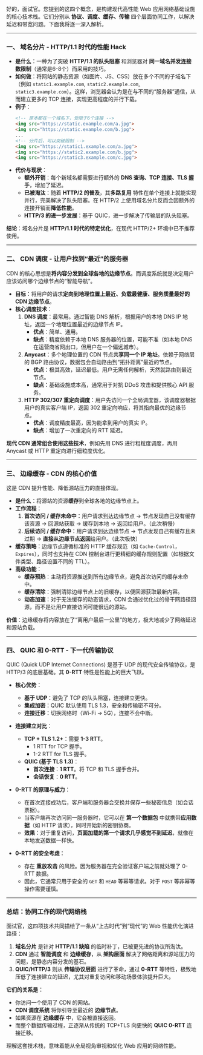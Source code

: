 好的，面试官。您提到的这四个概念，是构建现代高性能 Web 应用网络基础设施的核心技术栈。它们分别从 **协议、调度、缓存、传输** 四个层面协同工作，以解决延迟和带宽问题。下面我将逐一深入解析。

---

### 一、 域名分片 - HTTP/1.1 时代的性能 Hack

*   **是什么**：一种为了突破 **HTTP/1.1 的队头阻塞** 和浏览器对 **同一域名并发连接数限制**（通常是6-8个）而采用的技巧。
*   **如何做**：将网站的静态资源（如图片、JS、CSS）放在多个不同的子域名下（例如 `static1.example.com`, `static2.example.com`, `static3.example.com`）。这样，浏览器会认为是在与不同的“服务器”通信，从而建立更多的 TCP 连接，实现更高程度的并行下载。
*   **例子**：
    ```html
    <!-- 原本都在一个域名下，受限于6个连接 -->
    <img src="https://static.example.com/a.jpg">
    <img src="https://static.example.com/b.jpg">
    ...
    <!-- 分片后，可以突破限制 -->
    <img src="https://static1.example.com/a.jpg">
    <img src="https://static2.example.com/b.jpg">
    <img src="https://static3.example.com/c.jpg">
    ```
*   **代价与现状**：
    *   **额外开销**：每个新域名都需要进行额外的 **DNS 查询、TCP 连接、TLS 握手**，增加了延迟。
    *   **已被淘汰**：随着 **HTTP/2 的普及**，其**多路复用** 特性在单个连接上就能实现并行，完美解决了队头阻塞。在 HTTP/2 上使用域名分片反而会因额外的连接开销而**降低性能**。
    *   **HTTP/3 的进一步发展**：基于 QUIC，进一步解决了传输层的队头阻塞。

**结论**：域名分片是 **HTTP/1.1 时代的特定优化**，在现代 HTTP/2+ 环境中已不推荐使用。

---

### 二、 CDN 调度 - 让用户找到“最近”的服务器

CDN 的核心思想是**将内容分发到全球各地的边缘节点**。而调度系统就是决定用户应该访问哪个边缘节点的“智能导航”。

*   **目标**：将用户的请求**定向到地理位置上最近、负载最健康、服务质量最好的 CDN 边缘节点**。
*   **核心调度技术**：
    1.  **DNS 调度**：最常用。通过智能 DNS 解析，根据用户的本地 DNS IP 地址，返回一个地理位置最近的边缘节点 IP。
        *   **优点**：简单、通用。
        *   **缺点**：精度依赖于本地 DNS 服务器的位置，可能不准（如本地 DNS 在运营商省网出口，但用户在一个偏远城市）。
    2.  **Anycast**：多个地理位置的 CDN 节点**共享同一个 IP 地址**。依赖于网络层的 BGP 路由协议，数据包会自动路由到“拓扑距离”最近的节点。
        *   **优点**：极其高效，延迟最低。用户无需任何解析，天然就路由到最近节点。
        *   **缺点**：基础设施成本高，通常用于对抗 DDoS 攻击和提供核心 API 服务。
    3.  **HTTP 302/307 重定向调度**：用户先访问一个全局调度器，该调度器根据用户的真实客户端 IP，返回 302 重定向响应，将其指向最优的边缘节点。
        *   **优点**：调度精度最高，因为能拿到用户的真实 IP。
        *   **缺点**：增加了一次重定向的 RTT 延迟。

**现代 CDN 通常组合使用这些技术**，例如先用 DNS 进行粗粒度调度，再用 Anycast 或 HTTP 重定向进行细粒度优化。

---

### 三、 边缘缓存 - CDN 的核心价值

这是 CDN 提升性能、降低源站压力的直接体现。

*   **是什么**：将源站的资源**缓存**到全球各地的边缘节点上。
*   **工作流程**：
    1.  **首次访问 / 缓存未命中**：用户请求到达边缘节点 -> 节点发现自己没有缓存该资源 -> 回源站获取 -> 缓存到本地 -> 返回给用户。（此次稍慢）
    2.  **后续访问 / 缓存命中**：用户请求到达边缘节点 -> 节点发现自己有缓存且未过期 -> **直接从边缘节点返回**给用户。（此次极快）
*   **缓存策略**：边缘节点遵循标准的 HTTP 缓存规范（如 `Cache-Control`， `Expires`），同时也支持在 CDN 控制台进行更精细的缓存规则配置（如根据文件类型、路径设置不同的 TTL）。
*   **高级功能**：
    *   **缓存预热**：主动将资源推送到所有边缘节点，避免首次访问的缓存未命中。
    *   **缓存清除**：强制清除边缘节点上的旧缓存，以便回源获取最新内容。
    *   **动态加速**：对于无法缓存的动态请求，CDN 会通过优化过的骨干网路径回源，而不是让用户直接访问可能很远的源站。

**价值**：边缘缓存将内容放在了“离用户最后一公里”的地方，极大地减少了网络延迟和源站负载。

---

### 四、 QUIC 和 0-RTT - 下一代传输协议

QUIC (Quick UDP Internet Connections) 是基于 UDP 的现代安全传输协议，是 HTTP/3 的底层基础。其 **0-RTT** 特性是性能上的巨大飞跃。

*   **核心优势**：
    *   **基于 UDP**：避免了 TCP 的队头阻塞，连接建立更快。
    *   **集成加密**：QUIC 默认使用 TLS 1.3，安全和传输密不可分。
    *   **连接迁移**：切换网络时（Wi-Fi -> 5G），连接不会中断。

*   **连接建立对比**：
    *   **TCP + TLS 1.2+**：需要 **1-3 RTT**。
        *   1 RTT for TCP 握手。
        *   1-2 RTT for TLS 握手。
    *   **QUIC (基于 TLS 1.3)**：
        *   **首次连接**：**1 RTT**。将 TCP 和 TLS 握手合并。
        *   **会话恢复**：**0 RTT**。

*   **0-RTT 的原理与威力**：
    *   在首次连接成功后，客户端和服务器会交换并保存一些秘密信息（如会话票据）。
    *   当客户端再次访问同一服务器时，它可以在 **第一个数据包** 中就携带**应用数据**（如 HTTP 请求），同时开始新的密钥协商。
    *   **效果**：对于重复访问，**页面加载的第一个请求几乎感觉不到延迟**，就像在本地发送数据一样快。

*   **0-RTT 的安全考虑**：
    *   存在 **重放攻击** 的风险。因为服务器在完全验证客户端之前就处理了 0-RTT 数据。
    *   因此，它通常只用于安全的 `GET` 和 `HEAD` 等幂等请求。对于 `POST` 等非幂等操作需要谨慎。

---

### 总结：协同工作的现代网络栈

面试官，这四项技术共同描绘了一条从“上古时代”到“现代”的 Web 性能优化演进路径：

1.  **域名分片** 是针对 **HTTP/1.1 缺陷** 的临时补丁，已被更先进的协议所淘汰。
2.  **CDN** 通过 **智能调度** 和 **边缘缓存**，从 **架构层面** 解决了网络距离和源站压力的问题，是静态内容分发的基石。
3.  **QUIC/HTTP/3** 则从 **传输协议层面** 进行了革命，通过 **0-RTT** 等特性，极致地压低了连接建立的延迟，尤其对重复访问和移动场景体验提升巨大。

**它们的关系是：**
*   你访问一个使用了 CDN 的网站。
*   **CDN 调度系统** 将你引导至最近的 **边缘节点**。
*   如果资源在 **边缘缓存** 中，它会被直接返回。
*   而整个数据传输过程，正逐渐从传统的 TCP+TLS 向更快的 **QUIC 0-RTT** 连接迁移。

理解这套技术栈，意味着能从全局视角审视和优化 Web 应用的网络性能。